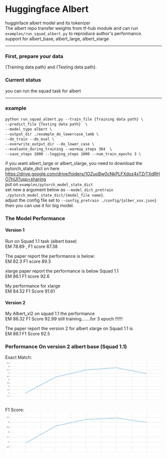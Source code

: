 # Huggingface Albert
hugginface albert model and its tokenizer <br>
The albert repo transfer weights from tf-hub module and can run `examples/run_squad_albert.py` to reproduce author's performance. <br>
support for albert_base, albert_large, albert_xlarge <br>

---

### First, prepare your data 
{Training data path} and {Testing data path}.  <br>
### Current status
you can run the squad task for albert <br>

---


### example
```
python run_squad_albert.py --train_file {Training data path} \
--predict_file {Testing data path}  \
--model_type albert \ 
--output_dir ./example_do_lowercase_lamb \
--do_train --do_eval \ 
--overwrite_output_dir --do_lower_case \ 
--evaluate_during_training --warmup_steps 384  \ 
--save_steps 1000 --logging_steps 1000 --num_train_epochs 3 \
```

if you want albert_large or albert_xlarge, you need to download the pytorch_state_dict on here https://drive.google.com/drive/folders/1OZuoBw0cNkPLFXdoz4xTZrTXdRHO7hUI?usp=sharing <br> put on ```examples/pytorch_model_state_dict``` <br>set new a argument below as ```--model_dict_pretrain ./pytorch_model_state_dict/{model_file name}```.<br> adjust the config file set to ```--config_pretrain ./config/{alber_xxx.json}``` then you can use it for big model.

### The Model Performance
#### Version 1

Run on Squad 1.1 task (albert base) <br>
EM 78.89 , F1 score 87.38 

The paper report the performance is below: <br>
EM 82.3 F1 score 89.3

xlarge paper report the performance is below Squad 1.1 <br>
EM 86.1 F1 score 92.6 

My performance for xlarge  <br>
EM 84.52 F1 Score 91.61

#### Version 2 

My Albert_xl2 on squad 1.1 the performance <br>
EM 86.32 F1 Score 92.99 still training.......for 3 epoch !!!!!!

The paper report the version 2 for albert xlarge on Squad 1.1 is 
<br> EM 86.1 F1 Score 92.5 


### Performance On version 2 albert base (Squad 1.1)
Exact Match: <br>
<img src="./examples/img/eval_HasAns_exact.svg">

F1 Score: <br>
<img src="./examples/img/eval_HasAns_f1.svg">